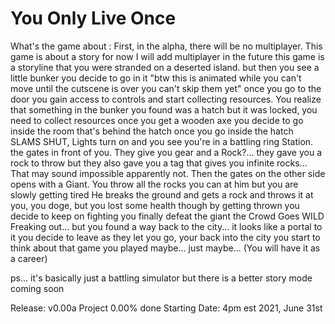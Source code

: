 # You Only Live Once

What's the game about : 
First, in the alpha, there will be no multiplayer.
This game is about a story for now I will add multiplayer in the future this game is a storyline that you were stranded on a deserted island.
 but then you see a little bunker you decide to go in it "btw this is animated while you can't move until the cutscene is over you can't skip them yet"
 once you go to the door you gain access to controls and start collecting resources. You realize that something in the bunker you found was a hatch but it was locked,
 you need to collect resources once you get a wooden axe you decide to go inside the room that's behind the hatch once you go inside the hatch SLAMS SHUT,
 Lights turn on and you see you're in a battling ring Station. the gates in front of you.
 They give you gear and a Rock?... they gave you a rock to throw but they also gave you a tag that gives you infinite rocks...
 That may sound impossible apparently not. Then the gates on the other side opens with a Giant.
 You throw all the rocks you can at him but you are slowly getting tired He breaks the ground and gets a rock and throws it at you,
 you doge, but you lost some health though by getting thrown you decide to keep on fighting you finally defeat the giant the Crowd Goes WILD Freaking out...
 but you found a way back to the city... it looks like a portal to it you decide to leave as they let you go,
 your back into the city you start to think about that game you played maybe... just maybe... (You will have it as a career)

ps... it's basically just a battling simulator but there is a better story mode coming soon

Release: v0.00a Project 0.00% done Starting Date: 4pm est 2021, June 31st
